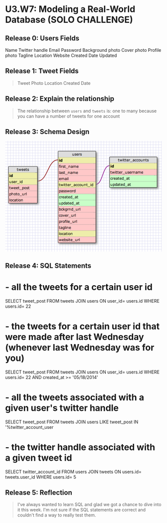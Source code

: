# U3.W7: Modeling a Real-World Database (SOLO CHALLENGE)

## Release 0: Users Fields
Name
Twitter handle
Email
Password
Background photo
Cover photo
Profile photo
Tagline
Location
Website
Created Date
Updated

## Release 1: Tweet Fields
> Tweet
> Photo
> Location
> Created Date

## Release 2: Explain the relationship
> The relationship between `users` and `tweets` is: 
> one to many because you can have a number of tweets for one account

## Release 3: Schema Design
<img src= "../imgs/twitter_complete.jpg">

## Release 4: SQL Statements
# - all the tweets for a certain user id
   SELECT tweet_post FROM tweets JOIN users
     ON user_id= users.id
       WHERE users.id= 22
# - the tweets for a certain user id that were made after last Wednesday (whenever last Wednesday was for you)
   SELECT tweet_post FROM tweets JOIN users
     ON user_id= users.id
       WHERE users.id= 22 AND created_at >= '05/18/2014'
# - all the tweets associated with a given user's twitter handle
   SELECT tweet_post FROM tweets JOIN users
      LIKE tweet_post IN '%twitter_account_user 
# - the twitter handle associated with a given tweet id
   SELECT twitter_account_id FROM users JOIN tweets
     ON users.id= tweets.user_id
       WHERE users.id= 5

## Release 5: Reflection
> I've always wanted to learn SQL and glad we got a chance to dive into it this week. I'm not sure if the SQL statements are correct and couldn't find a way to really test them. 
